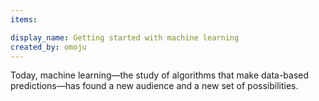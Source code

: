 ```yaml
---
items:

display_name: Getting started with machine learning
created_by: omoju
---
```

Today, machine learning—the study of algorithms that make data-based predictions—has found a new audience and a new set of possibilities.

